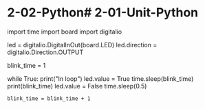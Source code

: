 # 2-02-Python# 2-01-Unit-Python
import time 
import board
import digitalio

led = digitalio.DigitalInOut(board.LED)
led.direction = digitalio.Direction.OUTPUT

blink_time = 1

while True:
    print("In loop")
    led.value = True
    time.sleep(blink_time)
    print(blink_time)
    led.value = False
    time.sleep(0.5)
    
    blink_time = blink_time + 1
